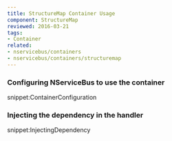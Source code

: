 ```yaml
---
title: StructureMap Container Usage
component: StructureMap
reviewed: 2016-03-21
tags:
- Container
related:
- nservicebus/containers
- nservicebus/containers/structuremap
---
```


### Configuring NServiceBus to use the container

snippet:ContainerConfiguration


### Injecting the dependency in the handler

snippet:InjectingDependency